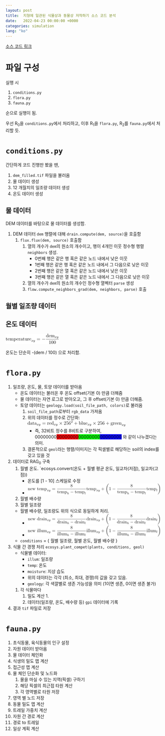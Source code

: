 ```yaml
---
layout: post
title:  지형에 일관된 식물상과 동물상 저작하기 소스 코드 분석
date:   2022-04-23 00:00:00 +0000
categories: simulation
lang: "ko"
---
```


[소스 코드 링크](https://github.com/pecormiernocca/authoring-consistent-landscapes)

# 파일 구성

실행 시
1. `conditions.py`
2. `flora.py`
3. `fauna.py`

순으로 실행이 됨.

우선 R<sub>0</sub>을 `conditions.py`에서 처리하고, 이후 R<sub>1</sub>을 `flora.py`, R<sub>2</sub>를 `fauna.py`에서 처리할 듯.

# `conditions.py`

간단하게 코드 진행만 봤을 땐,

1. `dem_filled.tif` 파일을 불러옴
2. 물 데이터 생성
3. 12 개월치의 일조량 데이터 생성
4. 온도 데이터 생성

## 물 데이터

DEM 데이터를 바탕으로 물 데이터를 생성함.

1. DEM 데이터 `dem` 행렬에 대해 `drain.compute(dem, source)`을 호출함
    1. `flux.flux(dem, source)` 호출함
        1. 열의 개수가 `dem`의 원소의 개수이고, 행이 4개인 이웃 정수형 행렬 `neighbors` 생성.
            * 0번째 행은 같은 행 혹은 같은 노드 내에서 낮은 이웃
            * 1번째 행은 같은 행 혹은 같은 노드 내에서 그 다음으로 낮은 이웃
            * 2번째 행은 같은 열 혹은 같은 노드 내에서 낮은 이웃
            * 3번째 행은 같은 열 혹은 같은 노드 내에서 그 다음으로 낮은 이웃
        2. 열의 개수가 `dem`의 원소의 개수인 정수형 열벡터 `parse` 생성
        3. `flow.compute_neighbors_grad(dem, neighbors, parse)` 호출

## 월별 일조량 데이터

## 온도 데이터

![Temperature](/assets/images/AuthoringConsistentLandscapesWithFloraAndFauna/Temperature.png)

온도는 단순히 -(dem / 100) 으로 처리함.

# `flora.py`

1. 일조량, 온도, 물, 토양 데이터를 받아옴
    * 온도 데이터는 불러온 후 온도 offset(기본 0) 만큼 더해줌
    * 물 데이터는 자연 로그로 받아오고, 그 후 offset(기본 0) 만큼 더해줌.
    * 토양 데이터는 `geology.load(soil_file_path, colors)`로 불러옴
        1. `soil_file_path`로부터 `rgb_data` 가져옴
        2. 위의 데이터를 정수로 간단화: ![SoilDataToInt](/assets/images/AuthoringConsistentLandscapesWithFloraAndFauna/SoilDataToInt.png)
            * 즉, 32비트 정수를 8비트로 구분하여, 00000000<span style="background-color:rgb(255,0,0)">00000000</span><span style="background-color:rgb(0,255,0)">00000000</span><span style="background-color:rgb(0,0,255)">00000000</span> 와 같이 나누겠다는 의미.
        3. 결론적으로 `geol`라는 행렬/이미지는 각 픽셀별로 해당하는 soil의 index를 갖고 있을 것
2. 데이터로 RAG<sub>0</sub> 구축
    1. 월별 온도. `ecosys.convert(온도 + 월별 평균 온도, 일교차(저점), 일교차(고점))
        * 온도를 [1 - 10] 스케일로 수정
        * ![ConvertedTemperature](/assets/images/AuthoringConsistentLandscapesWithFloraAndFauna/ConvertedTemperature.png)
    2. 월별 배수량
    3. 월별 일조량
    * 월별 배수량, 일조량도 위의 식으로 동일하게 처리.
        * ![ConvertedDrainage](/assets/images/AuthoringConsistentLandscapesWithFloraAndFauna/ConvertedDrainage.png)
        * ![ConvertedIllumination](/assets/images/AuthoringConsistentLandscapesWithFloraAndFauna/ConvertedIllumination.png)
    * `conditions` = { 월별 일조량, 월별 온도, 월별 배수량 }
3. 식물 간 경쟁 처리 `ecosys.plant_compet(plants, conditions, geol)`
    * 식물별 데이터:
        * `illum`: 일조량
        * `temp`: 온도
        * `moisture`: 지상 습도
        * 위의 데이터는 각각 (최소, 최대, 경쟁)의 값을 갖고 있음.
        * `geology`: 각 색깔별로 생존 가능성을 의미 (1이면 생존, 0이면 생존 불가)
    1. 각 식물마다 
        1. 밀도 계산
            1. 
        2. 데이터(일조량, 온도, 배수량 등) `gpi` 데이터에 기록
4. 결과 `tif` 파일로 저장

# `fauna.py`

1. 초식동물, 육식동물의 인구 설정
2. 자원 데이터 받아옴
3. 물 데이터 체인화
4. 식생의 밀도 맵 계산
5. 접근성 맵 계산
6. 물 체인 단순화 및 노드화
    1. 물을 마실 수 있는 지역(픽셀) 구하기
    2. 해당 픽셀의 최근접 타원 계산
    3. 각 영역별로 타원 저장
7. 영역 별 노드 저장
8. 동물 밀도 맵 계산
9. 트레일 가중치 계산
10. 자원 간 경로 계산
11. 경로 to 트레일
12. 일상 계획 계산
